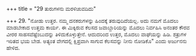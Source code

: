 +++
title = "29 ತುರುಗಳನು ಮರಳಿಚುವದಿದು"

+++
29. "ನೋಡು ಉತ್ತರ. ನಮ್ಮ ದನಕರುಗಳನ್ನು ಹಿಂದಕ್ಕೆ ತರುವುದಿದೆಯಲ್ಲ. ಅದು ನಮಗೆ ಮೊದಲು ಮಾಡಬೇಕಾದ ಉತ್ತಮ ಕಾರ್ಯ. ಈ ಮಿಕ್ಕಿರುವ ಕೆಲಸದ ಜವಾಬ್ದಾರಿಯನ್ನು ಮೊದಲು ನಿರ್ವಹಿಸಿ ಅನಂತರ ಕೌರವ ವೀರರ ಸಾಹಸವೆಷ್ಟೆಂಬುದನ್ನು ತಿಳಿದುಕೊಳ್ಳುತ್ತೇನೆ. ಆದುದರಿಂದ ಉತ್ತರ, ಮೊದಲು ವಾಘೆಯನ್ನು ಹಿಡಿ. ಶತ್ರುಗಳ ಇರಿತದ ಭಯ ಬೇಡ. ಅತ್ಯಂತ ವೇಗದಲ್ಲಿ ಕ್ಷಿಪ್ರವಾಗಿ ಸಾಗುವ ಕೆಲಸವನ್ನು ನೀನು ನೋಡಿಕೊ" ಎಂದು ಅರ್ಜುನನು ಹೇಳಿದ.